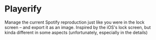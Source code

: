 # Playerify

Manage the current Spotify reproduction just like you were in the lock screen –
and export it as an image. Inspired by the iOS's lock screen, but kinda
different in some aspects (unfortunately, especially in the details)
